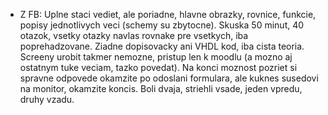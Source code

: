 * Z FB:
Uplne staci vediet, ale poriadne, hlavne obrazky, rovnice, funkcie, popisy jednotlivych veci (schemy su zbytocne). Skuska 50 minut, 40 otazok, vsetky otazky navlas rovnake pre vsetkych, iba poprehadzovane. Ziadne dopisovacky ani VHDL kod, iba cista teoria. Screeny urobit takmer nemozne, pristup len k moodlu (a mozno aj ostatnym tuke veciam, tazko povedat). Na konci moznost pozriet si spravne odpovede okamzite po odoslani formulara, ale kuknes susedovi na monitor, okamzite koncis. Boli dvaja, striehli vsade, jeden vpredu, druhy vzadu.